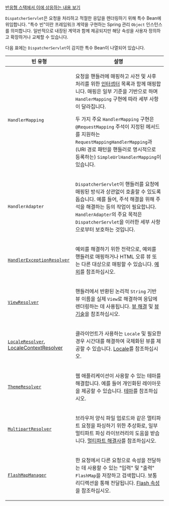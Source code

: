 <p><a href="https://docs.spring.io/spring-framework/reference/web/webflux/dispatcher-handler.html#webflux-special-bean-types">반응형 스택에서 이에 상응하는 내용 보기</a></p>
<p><code>DispatcherServlet</code>은 요청을 처리하고 적절한 응답을 렌더링하기 위해 특수 Bean에 위임합니다. "특수 빈"이란 프레임워크 계약을 구현하는 Spring 관리 <code>Object</code> 인스턴스를 의미합니다. 일반적으로 내장된 계약과 함께 제공되지만 해당 속성을 사용자 정의하고 확장하거나 교체할 수 있습니다.</p>
<p>다음 표에는 <code>DispatcherServlet</code>이 감지한 특수 Bean이 나열되어 있습니다.</p>
<table id="mvc-webappctx-special-beans-tbl" class="tableblock frame-all grid-all stripes-odd stretch">




<thead>
<tr>
<th class="tableblock halign-left valign-top">빈 유형</th>
<th class="tableblock halign-left valign-top">설명</th>
</tr>
</thead>
<tbody>
<tr>
<td class="tableblock halign-left valign-top"><p class="tableblock"><code>HandlerMapping</code></p></td>
<td class="tableblock halign-left valign-top"><p class="tableblock">요청을 핸들러에 매핑하고 사전 및 사후 처리를 위한 <a href="handlermapping-interceptor.html" class="xref page">인터셉터</a> 목록과 함께 매핑합니다. 매핑은 일부 기준을 기반으로 하며 <code>HandlerMapping</code> 구현에 따라 세부 사항이 달라집니다.</p>
<p class="tableblock">두 가지 주요 <code>HandlerMapping</code> 구현은 <code>@RequestMapping</code> 주석이 지정된 메서드를 지원하는 <code>RequestMappingHandlerMapping</code>과 (URI 경로 패턴을 핸들러로 명시적으로 등록하는) <code>SimpleUrlHandlerMapping</code>이 있습니다.</p></td>
</tr>
<tr>
<td class="tableblock halign-left valign-top"><p class="tableblock"><code>HandlerAdapter</code></p></td>
<td class="tableblock halign-left valign-top"><p class="tableblock"><code>DispatcherServlet</code>이 핸들러를 요청에 매핑된 방식과 상관없이 호출할 수 있도록 돕습니다. 예를 들어, 주석 해결을 위해 주석을 해결하는 등의 작업이 필요합니다. <code>HandlerAdapter</code>의 주요 목적은 <code>DispatcherServlet</code>을 이러한 세부 사항으로부터 보호하는 것입니다.</p></td>
</tr>
<tr>
<td class="tableblock halign-left valign-top"><p class="tableblock"><a href="exceptionhandlers.html" class="xref page"><code>HandlerExceptionResolver</code></a></p></td>
<td class="tableblock halign-left valign-top"><p class="tableblock">예외를 해결하기 위한 전략으로, 예외를 핸들러로 매핑하거나 HTML 오류 뷰 또는 다른 대상으로 매핑할 수 있습니다. <a href="exceptionhandlers.html" class="xref page">예외</a>를 참조하십시오.</p></td>
</tr>
<tr>
<td class="tableblock halign-left valign-top"><p class="tableblock"><a href="viewresolver.html" class="xref page"><code>ViewResolver</code></a></p></td>
<td class="tableblock halign-left valign-top"><p class="tableblock">핸들러에서 반환된 논리적 <code>String</code> 기반 뷰 이름을 실제 <code>View</code>로 해결하여 응답에 렌더링하는 데 사용됩니다. <a href="viewresolver.html" class="xref page">뷰 해결</a> 및 <a href="../../webmvc-view.html" class="xref page">뷰 기술</a>을 참조하십시오.</p></td>
</tr>
<tr>
<td class="tableblock halign-left valign-top"><p class="tableblock"><a href="localeresolver.html" class="xref page"><code>LocaleResolver</code></a>, <a href="localeresolver.html#mvc-timezone" class="xref page">LocaleContextResolver</a></p></td>
<td class="tableblock halign-left valign-top"><p class="tableblock">클라이언트가 사용하는 <code>Locale</code> 및 필요한 경우 시간대를 해결하여 국제화된 뷰를 제공할 수 있습니다. <a href="localeresolver.html" class="xref page">Locale</a>를 참조하십시오.</p></td>
</tr>
<tr>
<td class="tableblock halign-left valign-top"><p class="tableblock"><a href="themeresolver.html" class="xref page"><code>ThemeResolver</code></a></p></td>
<td class="tableblock halign-left valign-top"><p class="tableblock">웹 애플리케이션이 사용할 수 있는 테마를 해결합니다. 예를 들어 개인화된 레이아웃을 제공할 수 있습니다. <a href="themeresolver.html" class="xref page">테마</a>를 참조하십시오.</p></td>
</tr>
<tr>
<td class="tableblock halign-left valign-top"><p class="tableblock"><a href="multipart.html" class="xref page"><code>MultipartResolver</code></a></p></td>
<td class="tableblock halign-left valign-top"><p class="tableblock">브라우저 양식 파일 업로드와 같은 멀티파트 요청을 파싱하기 위한 추상화로, 일부 멀티파트 파싱 라이브러리의 도움을 받습니다. <a href="multipart.html" class="xref page">멀티파트 해결사</a>를 참조하십시오.</p></td>
</tr>
<tr>
<td class="tableblock halign-left valign-top"><p class="tableblock"><a href="../mvc-controller/ann-methods/flash-attributes.html" class="xref page"><code>FlashMapManager</code></a></p></td>
<td class="tableblock halign-left valign-top"><p class="tableblock">한 요청에서 다른 요청으로 속성을 전달하는 데 사용할 수 있는 "입력" 및 "출력" <code>FlashMap</code>을 저장하고 검색합니다. 보통 리디렉션을 통해 전달됩니다. <a href="../mvc-controller/ann-methods/flash-attributes.html" class="xrefpage">Flash 속성</a>을 참조하십시오.</p></td>
</tr>
</tbody>
</table>